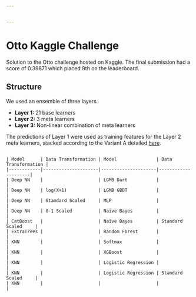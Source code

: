 ```yaml
---


---
```


<h1 id="otto-kaggle-challenge">Otto Kaggle Challenge</h1>
<p>Solution to the Otto challenge hosted on Kaggle. The final submission had a score of 0.39871 which placed 9th on the leaderboard.</p>
<h2 id="structure">Structure</h2>
<p>We used an ensemble of three layers.</p>
<ul>
<li><strong>Layer 1:</strong> 21 base learners</li>
<li><strong>Layer 2:</strong> 3 meta learners</li>
<li><strong>Layer 3:</strong> Non-linear combination of meta learners</li>
</ul>
<p>The predictions of Layer 1 were used as training features for the Layer 2 meta learners, stacked according to the Variant A detailed <a href="https://github.com/vecxoz/vecstack">here</a>.</p>
<h2 id="section"></h2>
<pre class=" language-markdown"><code class="prism  language-markdown">| Model      | Data Transformation | Model               | Data Transformation |
|------------|---------------------|---------------------|---------------------|
| Deep NN    |                     | LGMB Dart           |                     |
| Deep NN    | log(X+1)            | LGMB GBDT           |                     |
| Deep NN    | Standard Scaled     | MLP                 |                     |
| Deep NN    | 0-1 Scaled          | Naïve Bayes         |                     |
| CatBoost   |                     | Naïve Bayes         | Standard Scaled     |
| ExtraTrees |                     | Random Forest       |                     |
| KNN        |                     | Softmax             |                     |
| KNN        |                     | XGBoost             |                     |
| KNN        |                     | Logistic Regression |                     |
| KNN        |                     | Logistic Regression | Standard Scaled     |
| KNN        |                     |                     |                     |
</code></pre>

